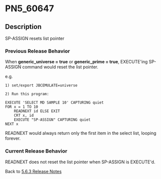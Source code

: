 # PN5_60647

<PageHeader />

## Description

SP-ASSIGN resets list pointer

### Previous Release Behavior

When **generic\_universe = true** or **generic\_prime = true**, EXECUTE'ing SP-ASSIGN command would reset the list pointer.

e.g.

```
1) set/export JBCEMULATE=universe

2) Run this program:

EXECUTE 'SELECT MD SAMPLE 10' CAPTURING quiet
FOR x = 1 TO 10
    READNEXT id ELSE EXIT
    CRT x, id
    EXECUTE "SP-ASSIGN" CAPTURING quiet
NEXT x
```

READNEXT would always return only the first item in the select list, looping forever.

### Current Release Behavior

READNEXT does not reset the list pointer when SP-ASSIGN is EXECUTE'd.

Back to [5.6.3 Release Notes](./../README.md)

<PageFooter />
